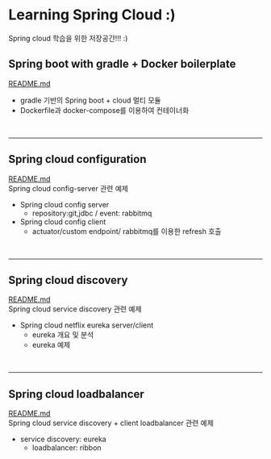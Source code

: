 # Learning Spring Cloud :)  
Spring cloud 학습을 위한 저장공간!!! :)

## Spring boot with gradle + Docker boilerplate
[README.md](./templates/gradle-template)  
- gradle 기반의 Spring boot + cloud 멀티 모듈
- Dockerfile과 docker-compose를 이용하여 컨테이너화

<br />  

---  

## Spring cloud configuration
[README.md](./configuration)  
Spring cloud config-server 관련 예제
- Spring cloud config server
  - repository:git,jdbc / event: rabbitmq
- Spring cloud config client
  - actuator/custom endpoint/ rabbitmq를 이용한 refresh 호출   

<br />  

---  

## Spring cloud discovery  
[README.md](./service-discovery)  
Spring cloud service discovery 관련 예제
- Spring cloud netflix eureka server/client
  - eureka 개요 및 분석
  - eureka 예제

<br />  

---  

## Spring cloud loadbalancer  
[README.md](./loadbalancer)  
Spring cloud service discovery + client loadbalancer 관련 예제  

- service discovery: eureka
  - loadbalancer: ribbon
